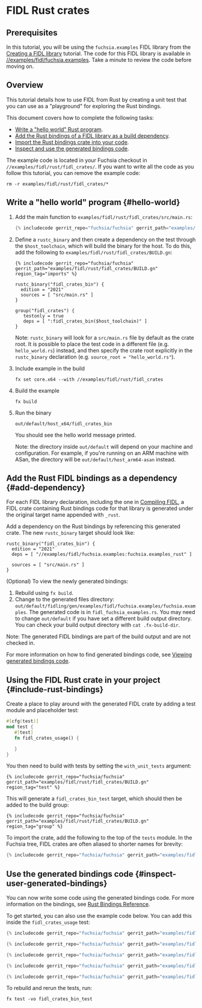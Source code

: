 # FIDL Rust crates

## Prerequisites

In this tutorial, you will be using the `fuchsia.examples` FIDL library from the
[Creating a FIDL library][fidl-intro] tutorial. The code for this FIDL library
is available in [//examples/fidl/fuchsia.examples][example-lib]. Take a minute to
review the code before moving on.

## Overview

This tutorial details how to use FIDL from Rust
by creating a unit test that you can use  as a "playground" for
exploring the Rust bindings.

This document covers how to complete the following tasks:

* [Write a "hello world" Rust program](#hello-world).
* [Add the Rust bindings of a FIDL library as a build
  dependency](#add-dependency).
* [Import the Rust bindings crate into your code](#include-rust-bindings).
* [Inspect and use the generated bindings
  code](#inspect-user-generated-bindings).

The example code is located in your Fuchsia checkout in
`//examples/fidl/rust/fidl_crates/`. If you want to write all the code
as you follow this tutorial, you can remove the example code:

```
rm -r examples/fidl/rust/fidl_crates/*
```

## Write a "hello world" program {#hello-world}

1. Add the main function to `examples/fidl/rust/fidl_crates/src/main.rs`:

   ```rust
   {% includecode gerrit_repo="fuchsia/fuchsia" gerrit_path="examples/fidl/rust/fidl_crates/src/main.rs" region_tag="main" adjust_indentation="auto" %}
   ```

1. Define a `rustc_binary` and then create a dependency on the test through the `$host_toolchain`, which will build the binary for the host.
   To do this, add the following to `examples/fidl/rust/fidl_crates/BUILD.gn`:

   ```gn
   {% includecode gerrit_repo="fuchsia/fuchsia" gerrit_path="examples/fidl/rust/fidl_crates/BUILD.gn" region_tag="imports" %}

   rustc_binary("fidl_crates_bin") {
     edition = "2021"
     sources = [ "src/main.rs" ]
   }

   group("fidl_crates") {
      testonly = true
      deps = [ ":fidl_crates_bin($host_toolchain)" ]
   }
   ```

   Note: `rustc_binary` will look for a `src/main.rs` file by default as the crate root. It is possible
   to place the test code in a different file (e.g. `hello_world.rs`) instead, and then specify the
   crate root explicitly in the `rustc_binary` declaration (e.g. `source_root = "hello_world.rs"`).

1. Include example in the build

   ```
   fx set core.x64 --with //examples/fidl/rust/fidl_crates
   ```

1. Build the example

   ```
   fx build
   ```

1. Run the binary

   ```
   out/default/host_x64/fidl_crates_bin
   ```

   You should see the hello world message printed.

   Note: the directory inside `out/default` will depend on your machine and
   configuration. For example, if you're running on an ARM machine with ASan,
   the directory will be `out/default/host_arm64-asan` instead.

## Add the Rust FIDL bindings as a dependency {#add-dependency}

For each FIDL library declaration, including the one in [Compiling FIDL][fidl-intro],
a FIDL crate containing Rust bindings code for that library is generated under the original target
name appended with `_rust`.

Add a dependency on the Rust bindings by referencing this generated crate. The new `rustc_binary`
target should look like:

```gn
rustc_binary("fidl_crates_bin") {
  edition = "2021"
  deps = [ "//examples/fidl/fuchsia.examples:fuchsia.examples_rust" ]

  sources = [ "src/main.rs" ]
}
```

(Optional) To view the newly generated bindings:

1. Rebuild using `fx build`.
2. Change to the generated files directory:
   `out/default/fidling/gen/examples/fidl/fuchsia.examples/fuchsia.examples`. The generated code is in
   `fidl_fuchsia_examples.rs`.
   You may need to change `out/default` if you have set a different build output
   directory. You can check your build output directory with `cat .fx-build-dir`.

Note: The generated FIDL bindings are part of the build output and are not checked in.

For more information on how to find generated bindings code, see
[Viewing generated bindings code][generated-code].

## Using the FIDL Rust crate in your project {#include-rust-bindings}

Create a place to play around with the generated FIDL crate by adding a test
module and placeholder test:

```rust
#[cfg(test)]
mod test {
   #[test]
   fn fidl_crates_usage() {

   }
}
```

You then need to build with tests by setting the `with_unit_tests` argument:

```gn
{% includecode gerrit_repo="fuchsia/fuchsia" gerrit_path="examples/fidl/rust/fidl_crates/BUILD.gn" region_tag="test" %}
```

This will generate a `fidl_crates_bin_test` target, which should then be added
to the build group:

```
{% includecode gerrit_repo="fuchsia/fuchsia" gerrit_path="examples/fidl/rust/fidl_crates/BUILD.gn" region_tag="group" %}
```

To import the crate, add the following to the top of the `tests` module.
In the Fuchsia tree, FIDL crates are often aliased to shorter names for brevity:

```rust
{% includecode gerrit_repo="fuchsia/fuchsia" gerrit_path="examples/fidl/rust/fidl_crates/src/main.rs" region_tag="import" %}
```

## Use the generated bindings code {#inspect-user-generated-bindings}

You can now write some code using the generated bindings code. For more
information on the bindings, see [Rust Bindings Reference][bindings-ref].

To get started, you can also use the example code below. You can add this inside the
`fidl_crates_usage` test:

```rust
{% includecode gerrit_repo="fuchsia/fuchsia" gerrit_path="examples/fidl/rust/fidl_crates/src/main.rs" region_tag="bits" adjust_indentation="auto" %}

{% includecode gerrit_repo="fuchsia/fuchsia" gerrit_path="examples/fidl/rust/fidl_crates/src/main.rs" region_tag="enums_init" adjust_indentation="auto" %}

{% includecode gerrit_repo="fuchsia/fuchsia" gerrit_path="examples/fidl/rust/fidl_crates/src/main.rs" region_tag="structs" adjust_indentation="auto" %}

{% includecode gerrit_repo="fuchsia/fuchsia" gerrit_path="examples/fidl/rust/fidl_crates/src/main.rs" region_tag="unions_init" adjust_indentation="auto" %}

{% includecode gerrit_repo="fuchsia/fuchsia" gerrit_path="examples/fidl/rust/fidl_crates/src/main.rs" region_tag="tables_init" adjust_indentation="auto" %}
```

To rebuild and rerun the tests, run:

```
fx test -vo fidl_crates_bin_test
```

<!-- xrefs -->
[generated-code]: /development/languages/fidl/guides/generated-code.md#rust
[bindings-ref]: /reference/fidl/bindings/rust-bindings.md
[fidl-intro]: /development/languages/fidl/tutorials/fidl.md
[overview]: /development/languages/fidl/tutorials/overview.md
[example-lib]: /examples/fidl/fuchsia.examples/echo.test.fidl
